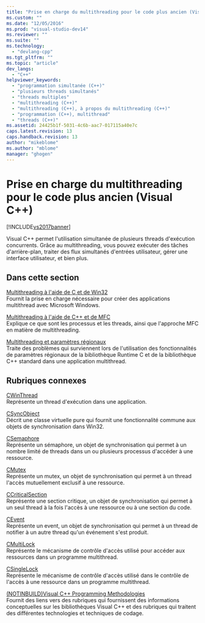 ```yaml
---
title: "Prise en charge du multithreading pour le code plus ancien (Visual C++) | Microsoft Docs"
ms.custom: ""
ms.date: "12/05/2016"
ms.prod: "visual-studio-dev14"
ms.reviewer: ""
ms.suite: ""
ms.technology: 
  - "devlang-cpp"
ms.tgt_pltfrm: ""
ms.topic: "article"
dev_langs: 
  - "C++"
helpviewer_keywords: 
  - "programmation simultanée (C++)"
  - "plusieurs threads simultanés"
  - "threads multiples"
  - "multithreading (C++)"
  - "multithreading (C++), à propos du multithreading (C++)"
  - "programmation (C++), multithread"
  - "threads (C++)"
ms.assetid: 24425b1f-5031-4c6b-aac7-017115a40e7c
caps.latest.revision: 13
caps.handback.revision: 13
author: "mikeblome"
ms.author: "mblome"
manager: "ghogen"
---
```

# Prise en charge du multithreading pour le code plus ancien (Visual C++)
[!INCLUDE[vs2017banner](../assembler/inline/includes/vs2017banner.md)]

Visual C\+\+ permet l'utilisation simultanée de plusieurs threads d'exécution concurrents.  Grâce au multithreading, vous pouvez exécuter des tâches d'arrière\-plan, traiter des flux simultanés d'entrées utilisateur, gérer une interface utilisateur, et bien plus.  
  
## Dans cette section  
 [Multithreading à l'aide de C et de Win32](../parallel/multithreading-with-c-and-win32.md)  
 Fournit la prise en charge nécessaire pour créer des applications multithread avec Microsoft Windows.  
  
 [Multithreading à l'aide de C\+\+ et de MFC](../parallel/multithreading-with-cpp-and-mfc.md)  
 Explique ce que sont les processus et les threads, ainsi que l'approche MFC en matière de multithreading.  
  
 [Multithreading et paramètres régionaux](../parallel/multithreading-and-locales.md)  
 Traite des problèmes qui surviennent lors de l'utilisation des fonctionnalités de paramètres régionaux de la bibliothèque Runtime C et de la bibliothèque C\+\+ standard dans une application multithread.  
  
## Rubriques connexes  
 [CWinThread](../mfc/reference/cwinthread-class.md)  
 Représente un thread d'exécution dans une application.  
  
 [CSyncObject](../mfc/reference/csyncobject-class.md)  
 Décrit une classe virtuelle pure qui fournit une fonctionnalité commune aux objets de synchronisation dans Win32.  
  
 [CSemaphore](../mfc/reference/csemaphore-class.md)  
 Représente un sémaphore, un objet de synchronisation qui permet à un nombre limité de threads dans un ou plusieurs processus d'accéder à une ressource.  
  
 [CMutex](../mfc/reference/cmutex-class.md)  
 Représente un mutex, un objet de synchronisation qui permet à un thread l'accès mutuellement exclusif à une ressource.  
  
 [CCriticalSection](../mfc/reference/ccriticalsection-class.md)  
 Représente une section critique, un objet de synchronisation qui permet à un seul thread à la fois l'accès à une ressource ou à une section du code.  
  
 [CEvent](../mfc/reference/cevent-class.md)  
 Représente un event, un objet de synchronisation qui permet à un thread de notifier à un autre thread qu'un événement s'est produit.  
  
 [CMultiLock](../mfc/reference/cmultilock-class.md)  
 Représente le mécanisme de contrôle d'accès utilisé pour accéder aux ressources dans un programme multithread.  
  
 [CSingleLock](../mfc/reference/csinglelock-class.md)  
 Représente le mécanisme de contrôle d'accès utilisé dans le contrôle de l'accès à une ressource dans un programme multithread.  
  
 [\(NOTINBUILD\)Visual C\+\+ Programming Methodologies](http://msdn.microsoft.com/fr-fr/0822f806-fa81-4b65-bf0f-1e2921f30c95)  
 Fournit des liens vers des rubriques qui fournissent des informations conceptuelles sur les bibliothèques Visual C\+\+ et des rubriques qui traitent des différentes technologies et techniques de codage.